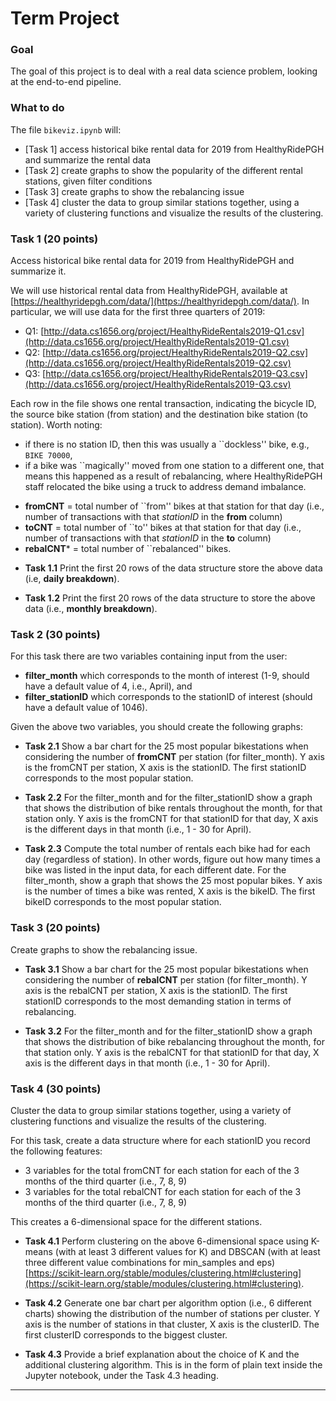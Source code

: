 # Term Project 

### Goal
The goal of this project is to deal with a real data science problem, looking at the end-to-end pipeline. 

### What to do 
The file `bikeviz.ipynb` will:
* [Task 1] access historical bike rental data for 2019 from HealthyRidePGH and summarize the rental data  
* [Task 2] create graphs to show the popularity of the different rental stations, given filter conditions  
* [Task 3] create graphs to show the rebalancing issue  
* [Task 4] cluster the data to group similar stations together, using a variety of clustering functions and visualize the results of the clustering.  


### Task 1 (20 points)
Access historical bike rental data for 2019 from HealthyRidePGH and summarize it.

We will use historical rental data from HealthyRidePGH, available at [https://healthyridepgh.com/data/](https://healthyridepgh.com/data/). 
In particular, we will use data for the first three quarters of 2019: 
* Q1: [http://data.cs1656.org/project/HealthyRideRentals2019-Q1.csv](http://data.cs1656.org/project/HealthyRideRentals2019-Q1.csv)  
* Q2: [http://data.cs1656.org/project/HealthyRideRentals2019-Q2.csv](http://data.cs1656.org/project/HealthyRideRentals2019-Q2.csv)  
* Q3: [http://data.cs1656.org/project/HealthyRideRentals2019-Q3.csv](http://data.cs1656.org/project/HealthyRideRentals2019-Q3.csv)  

Each row in the file shows one rental transaction, indicating the bicycle ID, the source bike station (from station) and the destination bike station (to station). Worth noting:
* if there is no station ID, then this was usually a ``dockless'' bike, e.g., `BIKE 70000`,  
* if a bike was ``magically'' moved from one station to a different one, that means this happened as a result of rebalancing, where HealthyRidePGH staff relocated the bike using a truck to address demand imbalance.   

- **fromCNT** = total number of ``from'' bikes at that station for that day (i.e., number of transactions with that _stationID_ in the **from** column)
- **toCNT** = total number of ``to'' bikes at that station for that day (i.e., number of transactions with that _stationID_ in the **to** column)
- **rebalCNT*** = total number of ``rebalanced'' bikes. 


* **Task 1.1** Print the first 20 rows of the data structure store the above data (i.e, **daily breakdown**).

* **Task 1.2** Print the first 20 rows of the data structure to store the above data (i.e., **monthly breakdown**).

### Task 2 (30 points)

For this task there are two variables containing input from the user:
* **filter_month** which corresponds to the month of interest (1-9, should have a default value of 4, i.e., April), and  
* **filter_stationID** which corresponds to the stationID of interest (should have a default value of 1046).  

Given the above two variables, you should create the following graphs:
* **Task 2.1** Show a bar chart for the 25 most popular bikestations when considering the number of **fromCNT** per station (for filter_month). Y axis is the fromCNT per station, X axis is the stationID. The first stationID corresponds to the most popular station. 

* **Task 2.2** For the filter_month and for the filter_stationID show a graph that shows the distribution of bike rentals throughout the month, for that station only. Y axis is the fromCNT for that stationID for that day, X axis is the different days in that month (i.e., 1 - 30 for April). 

* **Task 2.3** Compute the total number of rentals each bike had for each day (regardless of station). In other words, figure out how many times a bike was listed in the input data, for each different date. For the filter_month, show a graph that shows the 25 most popular bikes. Y axis is the number of times a bike was rented, X axis is the bikeID. The first bikeID corresponds to the most popular station.

  
### Task 3 (20 points)
Create graphs to show the rebalancing issue.

* **Task 3.1** Show a bar chart for the 25 most popular bikestations when considering the number of **rebalCNT** per station (for filter_month). Y axis is the rebalCNT per station, X axis is the stationID. The first stationID corresponds to the most demanding station in terms of rebalancing. 

* **Task 3.2** For the filter_month and for the filter_stationID show a graph that shows the distribution of bike rebalancing throughout the month, for that station only. Y axis is the rebalCNT for that stationID for that day, X axis is the different days in that month (i.e., 1 - 30 for April). 


### Task 4 (30 points)
Cluster the data to group similar stations together, using a variety of clustering functions and visualize the results of the clustering. 

For this task, create a data structure where for each stationID you record the following features:
* 3 variables for the total fromCNT for each station for each of the 3 months of the third quarter (i.e., 7, 8, 9)   
* 3 variables for the total rebalCNT for each station for each of the 3 months of the third quarter (i.e., 7, 8, 9)  

This creates a 6-dimensional space for the different stations. 

* **Task 4.1** Perform clustering on the above 6-dimensional space using K-means (with at least 3 different values for K) and DBSCAN  (with at least three different value combinations for min_samples and eps) [https://scikit-learn.org/stable/modules/clustering.html#clustering](https://scikit-learn.org/stable/modules/clustering.html#clustering). 

* **Task 4.2** Generate one bar chart per algorithm option (i.e., 6 different charts) showing the distribution of the number of stations per cluster. Y axis is the number of stations in that cluster, X axis is the clusterID. The first clusterID corresponds to the biggest cluster.

* **Task 4.3** Provide a brief explanation about the choice of K and the additional clustering algorithm. This is in the form of plain text inside the Jupyter notebook, under the Task 4.3 heading.

---
